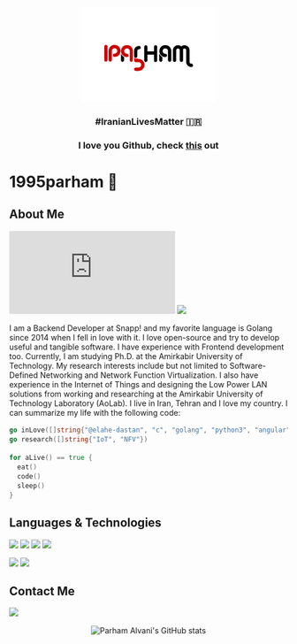 <p align="center">
  <img src="https://github.com/1995parham/1995parham/raw/main/logo-lg.png"></img>
</p>
<h3 align="center">#IranianLivesMatter 🇮🇷</h3>
<h3 align="center">I love you Github, check <a href="https://github.blog/2021-01-05-advancing-developer-freedom-github-is-fully-available-in-iran/">this</a> out</h3>

# 1995parham 🐼

## About Me

[![GitHub release (latest by date)](https://img.shields.io/github/v/release/1995parham/1995parham.pdf?label=Resume&logo=github&style=for-the-badge)](https://github.com/1995parham/1995parham.pdf/releases/latest)
[![](https://img.shields.io/badge/-elahe.dstn-black?style=for-the-badge&label=%F0%9F%A7%A1)](https://github.com/elahe-dastan)

I am a Backend Developer at Snapp! and my favorite language is Golang since 2014 when I fell in love with it.
I love open-source and try to develop useful and tangible software. I have experience with Frontend development too.
Currently, I am studying Ph.D. at the Amirkabir University of Technology. My research interests include but not limited to Software-Defined Networking and Network Function Virtualization.
I also have experience in the Internet of Things and designing the Low Power LAN solutions from working and researching at the Amirkabir University of Technology Laboratory (AoLab).
I live in Iran, Tehran and I love my country. I can summarize my life with the following code:

```go
go inLove([]string{"@elahe-dastan", "c", "golang", "python3", "angular", "rust"})
go research([]string{"IoT", "NFV"})

for aLive() == true {
  eat()
  code()
  sleep()
}
```

## Languages & Technologies

[![](https://img.shields.io/badge/-rust-orange?style=for-the-badge&logo=rust)](https://www.rust-lang.org/)
[![](https://img.shields.io/badge/-go-orange?style=for-the-badge&logo=go)](https://go.dev/)
[![](https://img.shields.io/badge/-python3-orange?style=for-the-badge&logo=python)](https://www.python.org/)
[![](https://img.shields.io/badge/-c-orange?style=for-the-badge&logo=c)](https://en.wikipedia.org/wiki/C_%28programming_language%29)

[![](https://img.shields.io/badge/-angular-green?style=for-the-badge&logo=angular)](https://angular.io/)
[![](https://img.shields.io/badge/-react-green?style=for-the-badge&logo=react)](https://reactjs.org/)


## Contact Me

[![](https://img.shields.io/badge/-pahram.alvani@gmail.com-lightgray?style=for-the-badge&logo=gmail)](mailto:parham.alvani@gmail.com)

<!--<p align="center">
  <img src="https://raw.githubusercontent.com/1995parham/1995parham/master/bernard.gif"></img>
</p>-->

<p align="center">
  <img src="https://github-readme-stats.vercel.app/api?username=1995parham&show_icons=true&theme=monokai" alt="Parham Alvani's GitHub stats" />
</p>
